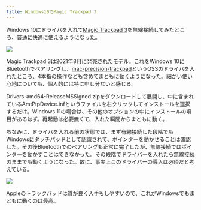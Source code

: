 ```yaml
---
title: Windows10でMagic Trackpad 3
---
```

Windows 10にドライバを入れて[Magic Trackpad 3](https://www.amazon.co.jp/dp/B09BTT6FJ9)を無線接続してみたところ、普通に快適に使えるようになった。

![](https://lh6.googleusercontent.com/Ip8KOPCv7pRe1IxLmhN8gTirscl0rLdsZijuImYmb1ldpMUNcScnAtjPTXKZTQk2hJYaesQmWPfOhkkUKp8IPKSL6Mqt2AsWvkm0YvT1klu3SKgNgVkwYalqHrM2nfDmG3V7fFjPi_DNYp66mz0TXszalW3ZTExH41fogLbJZRJgMI36-_AueGIMZIn8ZQ)

Magic Trackpad 3は2021年8月に発売されたモデル。これをWindows 10にBluetoothでペアリングし、[mac-precision-trackpad](https://github.com/imbushuo/mac-precision-touchpad)というOSSのドライバを入れたところ、4本指の操作なども含めてまともに動くようになった。細かい使い心地についても、個人的には特に申し分ないと感じる。

Drivers-amd64-ReleaseMSSigned.zipをダウンロードして展開し、中に含まれているAmtPtpDevice.infというファイルを右クリックしてインストールを選択するだけ。Windows 11の場合は、その他のオプションの中にインストールの項目があるはず。再起動は必要無くて、入れた瞬間からまともに動く。

ちなみに、ドライバを入れる前の状態では、まず有線接続した段階でもWindowsにタッチパッドとして認識されて、ポインターを動かせることは確認した。その後Bluetoothでのペアリングも正常に完了したが、無線接続ではポインターを動かすことはできなかった。その段階でドライバーを入れたら無線接続のままでも動くようになった。故に、事実上このドライバーの導入は必須だと考えている。

![](https://lh5.googleusercontent.com/NAvBOeqtEtE0_O-4WOFHgsvT84-gq4TlF4RGfStV2awb5ZtofH65J1H-fHPfsbl9uMaQ1gFSDsZAE3uvliPuscMdVGPO2EuffXc07twenyz4FRZ9BrcwM3YaQ6N4GuhS1kAUaREVV52_YkPf7mwMBlUFALzwaUx6wfSW7jPBvnCedn-mP5Z6hdYvo_HQsg)

Appleのトラックパッドは質が良く入手もしやすいので、これがWindowsでもまともに動くのは最高。
